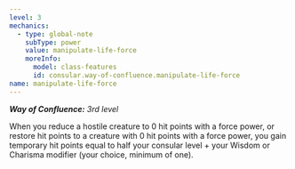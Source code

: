 ```yaml
---
level: 3
mechanics:
  - type: global-note
    subType: power
    value: manipulate-life-force
    moreInfo:
      model: class-features
      id: consular.way-of-confluence.manipulate-life-force
name: manipulate-life-force
---
```

_**Way of Confluence:** 3rd level_
When you reduce a hostile creature to 0 hit points with a force power, or restore hit points to a creature with 0 hit points with a force power, you gain temporary hit points equal to half your consular level + your Wisdom or Charisma modifier (your choice, minimum of one).